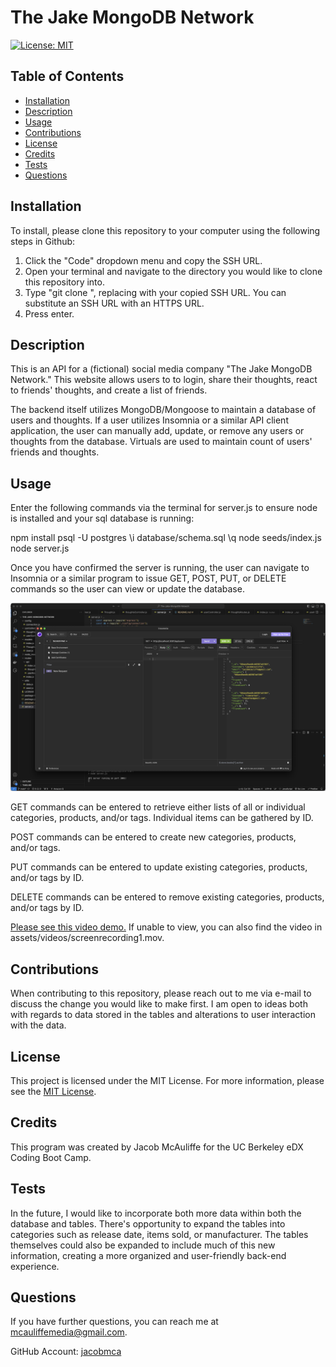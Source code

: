 # The Jake MongoDB Network
[![License: MIT](https://img.shields.io/badge/License-MIT-yellow.svg)](https://opensource.org/licenses/MIT)
## Table of Contents
* [Installation](#installation)
* [Description](#description)
* [Usage](#usage)
* [Contributions](#contributions)
* [License](#license)
* [Credits](#credits)
* [Tests](#tests)
* [Questions](#questions)

## Installation
To install, please clone this repository to your computer using the following steps in Github:

1. Click the "Code" dropdown menu and copy the SSH URL.
2. Open your terminal and navigate to the directory you would like to clone this repository into.
3. Type "git clone <paste SSH URL>", replacing <paste SSH URL> with your copied SSH URL. You can substitute an SSH URL with an HTTPS URL.
4. Press enter.

## Description
This is an API for a (fictional) social media company "The Jake MongoDB Network." This website allows users to to login, share their thoughts, react to friends' thoughts, and create a list of friends.

The backend itself utilizes MongoDB/Mongoose to maintain a database of users and thoughts. If a user utilizes Insomnia or a similar API client application, the user can manually add, update, or remove any users or thoughts from the database. Virtuals are used to maintain count of users' friends and thoughts.

## Usage
Enter the following commands via the terminal for server.js to ensure node is installed and your sql database is running:

npm install
psql -U postgres
\i database/schema.sql
\q
node seeds/index.js
node server.js

Once you have confirmed the server is running, the user can navigate to Insomnia or a similar program to issue GET, POST, PUT, or DELETE commands so the user can view or update the database.

![Screenshot](assets/screenshot1.png)

GET commands can be entered to retrieve either lists of all or individual categories, products, and/or tags. Individual items can be gathered by ID.

POST commands can be entered to create new categories, products, and/or tags.

PUT commands can be entered to update existing categories, products, and/or tags by ID.

DELETE commands can be entered to remove existing categories, products, and/or tags by ID.

[Please see this video demo.](https://drive.google.com/file/d/1epV4G7HRRcVXjdrNl8SYaKI-G9-WnMLW/view?usp=drive_link) If unable to view, you can also find the video in assets/videos/screenrecording1.mov.

## Contributions
When contributing to this repository, please reach out to me via e-mail to discuss the change you would like to make first. I am open to ideas both with regards to data stored in the tables and alterations to user interaction with the data.

## License
This project is licensed under the MIT License. For more information, please see the [MIT License](https://opensource.org/licenses/MIT).

## Credits
This program was created by Jacob McAuliffe for the UC Berkeley eDX Coding Boot Camp.

## Tests
In the future, I would like to incorporate both more data within both the database and tables. There's opportunity to expand the tables into categories such as release date, items sold, or manufacturer. The tables themselves could also be expanded to include much of this new information, creating a more organized and user-friendly back-end experience.

## Questions
If you have further questions, you can reach me at [mcauliffemedia@gmail.com](mailto:mcauliffemedia@gmail.com).

GitHub Account: [jacobmca](https://github.com/jacobmca)